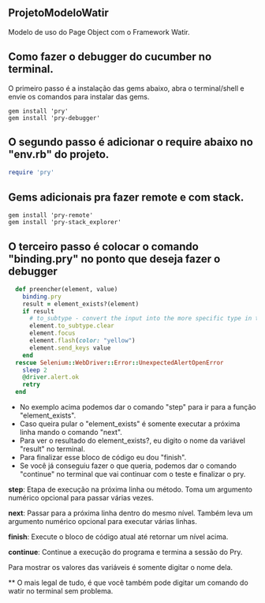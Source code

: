 ## ProjetoModeloWatir
Modelo de uso do Page Object com o Framework Watir.


## Como fazer o debugger do cucumber no terminal.
O primeiro passo é a instalação das gems abaixo, abra o terminal/shell e envie os comandos para instalar das gems.
```
gem install 'pry'
gem install 'pry-debugger'
```
## O segundo passo é adicionar o require abaixo no "env.rb" do projeto.
```ruby
require 'pry' 
```
## Gems adicionais pra fazer remote e com stack.
```
gem install 'pry-remote'
gem install 'pry-stack_explorer'
```

## O terceiro passo é colocar o comando "binding.pry" no ponto que deseja fazer o debugger
```ruby
  def preencher(element, value)
    binding.pry
    result = element_exists?(element)
    if result
      # to_subtype - convert the input into the more specific type in text field to clear field.
      element.to_subtype.clear
      element.focus
      element.flash(color: "yellow")
      element.send_keys value
    end
  rescue Selenium::WebDriver::Error::UnexpectedAlertOpenError
    sleep 2
    @driver.alert.ok
    retry
  end
```

- No exemplo acima podemos dar o comando "step" para ir para a função "element_exists".<br>
- Caso queira pular o "element_exists" é somente executar a próxima linha mando o comando "next".<br>
- Para ver o resultado do element_exists?, eu digito o nome da variável "result" no terminal.<br>
- Para finalizar esse bloco de código eu dou "finish".<br>
- Se você já conseguiu fazer o que queria, podemos dar o comando "continue" no terminal que vai continuar com o teste e finalizar o pry.<br>


**step**: Etapa de execução na próxima linha ou método. Toma um argumento numérico opcional para passar várias vezes.<br>

**next**: Passar para a próxima linha dentro do mesmo nível. Também leva um argumento numérico opcional para executar várias linhas.<br>

**finish**: Execute o bloco de código atual até retornar um nível acima.<br>

**continue**: Continue a execução do programa e termina a sessão do Pry.<br>

Para mostrar os valores das variáveis é somente digitar o nome dela.<br>

** O mais legal de tudo, é que você também pode digitar um comando do watir no terminal sem problema.
